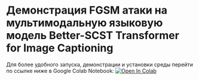 # Демонстрация FGSM атаки на мультимодальную языковую модель Better-SCST Transformer for Image Captioning

Для более удобного запуска, демонстрации и установки среды перейти по ссылке ниже в Google Colab Notebook:
[![Open In Colab](https://colab.research.google.com/assets/colab-badge.svg)](https://colab.research.google.com/drive/14_FBg4mIYGrXNpRBUvrE8C8mixUbTs1I?usp=sharing)
